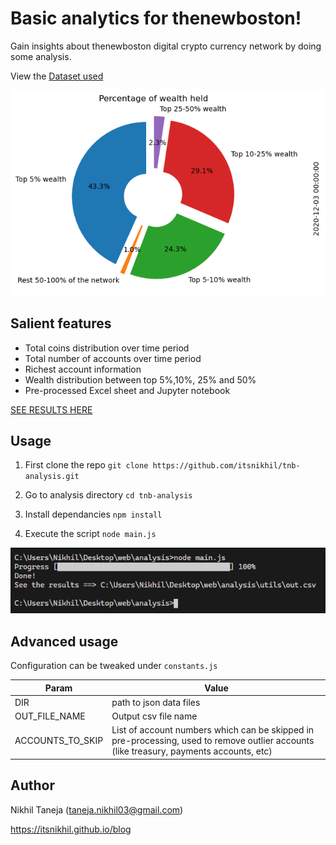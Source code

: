 # Basic analytics for thenewboston!

Gain insights about thenewboston digital crypto currency network by doing some analysis. 

View the [Dataset used](https://github.com/thenewboston-developers/Account-Backups/tree/master/account_backups)

![Demo screenshot](./screenshots/wealth_distribution.png)

## Salient features

- Total coins distribution over time period
- Total number of accounts over time period
- Richest account information
- Wealth distribution between top 5%,10%, 25% and 50%
- Pre-processed Excel sheet and Jupyter notebook

[SEE RESULTS HERE](https://github.com/itsnikhil/tnb-analysis/blob/master/TNB%20Analysis.ipynb)

## Usage

1) First clone the repo
`git clone https://github.com/itsnikhil/tnb-analysis.git`

2) Go to analysis directory
`cd tnb-analysis`

3) Install dependancies
`npm install`

4) Execute the script
`node main.js`

![Execution response](./screenshots/stdout.png)

## Advanced usage

Configuration can be tweaked under `constants.js`

|Param|Value|
|-|-|
|DIR|path to json data files|
|OUT_FILE_NAME|Output csv file name|
|ACCOUNTS_TO_SKIP|List of account numbers which can be skipped in pre-processing, used to remove outlier accounts (like treasury, payments accounts, etc)|

## Author

Nikhil Taneja (taneja.nikhil03@gmail.com)

https://itsnikhil.github.io/blog
